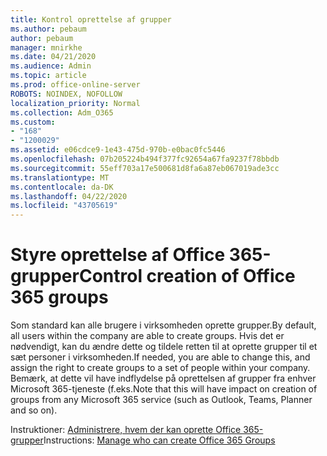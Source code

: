 ```yaml
---
title: Kontrol oprettelse af grupper
ms.author: pebaum
author: pebaum
manager: mnirkhe
ms.date: 04/21/2020
ms.audience: Admin
ms.topic: article
ms.prod: office-online-server
ROBOTS: NOINDEX, NOFOLLOW
localization_priority: Normal
ms.collection: Adm_O365
ms.custom:
- "168"
- "1200029"
ms.assetid: e06cdce9-1e43-475d-970b-e0bac0fc5446
ms.openlocfilehash: 07b205224b494f377fc92654a67fa9237f78bbdb
ms.sourcegitcommit: 55eff703a17e500681d8fa6a87eb067019ade3cc
ms.translationtype: MT
ms.contentlocale: da-DK
ms.lasthandoff: 04/22/2020
ms.locfileid: "43705619"
---
```

# <a name="control-creation-of-office-365-groups"></a><span data-ttu-id="eb20e-102">Styre oprettelse af Office 365-grupper</span><span class="sxs-lookup"><span data-stu-id="eb20e-102">Control creation of Office 365 groups</span></span>

<span data-ttu-id="eb20e-103">Som standard kan alle brugere i virksomheden oprette grupper.</span><span class="sxs-lookup"><span data-stu-id="eb20e-103">By default, all users within the company are able to create groups.</span></span> <span data-ttu-id="eb20e-104">Hvis det er nødvendigt, kan du ændre dette og tildele retten til at oprette grupper til et sæt personer i virksomheden.</span><span class="sxs-lookup"><span data-stu-id="eb20e-104">If needed, you are able to change this, and assign the right to create groups to a set of people within your company.</span></span> <span data-ttu-id="eb20e-105">Bemærk, at dette vil have indflydelse på oprettelsen af grupper fra enhver Microsoft 365-tjeneste (f.eks.</span><span class="sxs-lookup"><span data-stu-id="eb20e-105">Note that this will have impact on creation of groups from any Microsoft 365 service (such as Outlook, Teams, Planner and so on).</span></span>
  
<span data-ttu-id="eb20e-106">Instruktioner: [Administrere, hvem der kan oprette Office 365-grupper](https://docs.microsoft.com/office365/admin/create-groups/manage-creation-of-groups)</span><span class="sxs-lookup"><span data-stu-id="eb20e-106">Instructions: [Manage who can create Office 365 Groups](https://docs.microsoft.com/office365/admin/create-groups/manage-creation-of-groups)</span></span>
